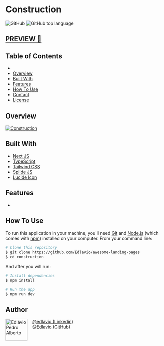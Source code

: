 # Construction

![GitHub](https://img.shields.io/github/license/Edlavio/awesome-landing-pages)
![GitHub top language](https://img.shields.io/github/languages/top/Edlavio/awesome-landing-pages)

## [PREVIEW 👀](https://construction-edlavio.vercel.app/)

## Table of Contents

-
- [Overview](#overview)
- [Built With](#built-with)
- [Features](#features)
- [How To Use](#how-to-use)
- [Contact](#contact)
- [License](#license)

## Overview

[![Construction](https://github.com/Edlavio/awesome-landing-pages/assets/79201879/dd722112-aceb-467a-885a-2575a4118de2)](https://construction-edlavio.vercel.app/)


## Built With

- [Next JS](https://nextjs.org/)
- [TypeScript](https://www.typescriptlang.org/)
- [Tailwind CSS](https://tailwindcss.com/)
- [Splide JS](https://splidejs.com/)
- [Lucide Icon](lucide.dev/)

## Features

-

## How To Use

To run this application in your machine, you'll need [Git](https://git-scm.com) and [Node.js](https://nodejs.org/en/download/) (which comes with [npm](http://npmjs.com)) installed on your computer. From your command line:

```bash
# Clone this repository
$ git clone https://github.com/Edlavio/awesome-landing-pages
$ cd construction
```

And after you will run:

```bash
# Install dependencies
$ npm install

# Run the app
$ npm run dev
```

## Author

<div style="display:flex; gap:1rem;">
  <img src="https://github.com/Edlavio.png" alt="Edlávio Pedro Alberto" width="70px">
  <div style="display:flex; flex-direction:column;">
    <a href="https://www.linkedin.com/in/edlavio/" target="_blank">@edlavio (Linkedin)</a>
    <a href="https://github.com/Edlavio" target="_blank">@Edlavio (GitHub)</a>
  </div>
</div>
